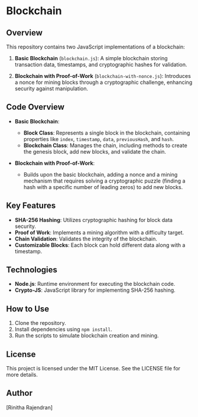 # Blockchain 

## Overview
This repository contains two JavaScript implementations of a blockchain:

1. **Basic Blockchain** (`blockchain.js`): A simple blockchain storing transaction data, timestamps, and cryptographic hashes for validation.

2. **Blockchain with Proof-of-Work** (`blockchain-with-nonce.js`): Introduces a nonce for mining blocks through a cryptographic challenge, enhancing security against manipulation.

## Code Overview
- **Basic Blockchain**:
  - **Block Class**: Represents a single block in the blockchain, containing properties like `index`, `timestamp`, `data`, `previousHash`, and `hash`.
  - **Blockchain Class**: Manages the chain, including methods to create the genesis block, add new blocks, and validate the chain.

- **Blockchain with Proof-of-Work**:
  - Builds upon the basic blockchain, adding a nonce and a mining mechanism that requires solving a cryptographic puzzle (finding a hash with a specific number of leading zeros) to add new blocks.

## Key Features
- **SHA-256 Hashing**: Utilizes cryptographic hashing for block data security.
- **Proof of Work**: Implements a mining algorithm with a difficulty target.
- **Chain Validation**: Validates the integrity of the blockchain.
- **Customizable Blocks**: Each block can hold different data along with a timestamp.

## Technologies
- **Node.js**: Runtime environment for executing the blockchain code.
- **Crypto-JS**: JavaScript library for implementing SHA-256 hashing.

## How to Use
1. Clone the repository.
2. Install dependencies using `npm install`.
3. Run the scripts to simulate blockchain creation and mining.

## License
This project is licensed under the MIT License. See the LICENSE file for more details.

## Author
[Rinitha Rajendran]

